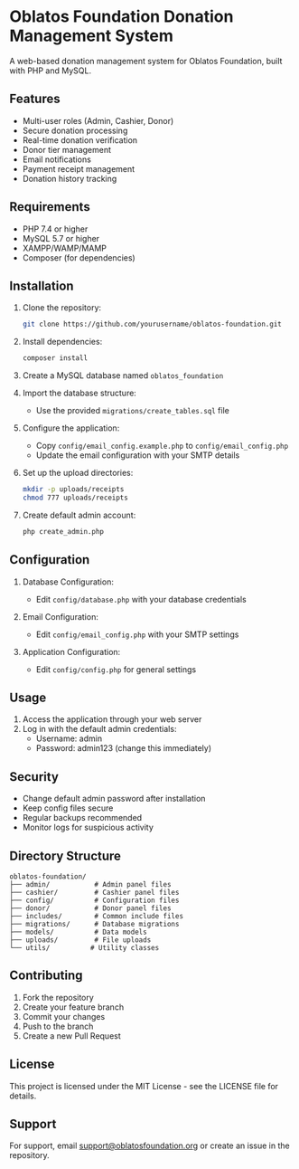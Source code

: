 # Oblatos Foundation Donation Management System

A web-based donation management system for Oblatos Foundation, built with PHP and MySQL.

## Features

- Multi-user roles (Admin, Cashier, Donor)
- Secure donation processing
- Real-time donation verification
- Donor tier management
- Email notifications
- Payment receipt management
- Donation history tracking

## Requirements

- PHP 7.4 or higher
- MySQL 5.7 or higher
- XAMPP/WAMP/MAMP
- Composer (for dependencies)

## Installation

1. Clone the repository:
   ```bash
   git clone https://github.com/yourusername/oblatos-foundation.git
   ```

2. Install dependencies:
   ```bash
   composer install
   ```

3. Create a MySQL database named `oblatos_foundation`

4. Import the database structure:
   - Use the provided `migrations/create_tables.sql` file

5. Configure the application:
   - Copy `config/email_config.example.php` to `config/email_config.php`
   - Update the email configuration with your SMTP details

6. Set up the upload directories:
   ```bash
   mkdir -p uploads/receipts
   chmod 777 uploads/receipts
   ```

7. Create default admin account:
   ```bash
   php create_admin.php
   ```

## Configuration

1. Database Configuration:
   - Edit `config/database.php` with your database credentials

2. Email Configuration:
   - Edit `config/email_config.php` with your SMTP settings

3. Application Configuration:
   - Edit `config/config.php` for general settings

## Usage

1. Access the application through your web server
2. Log in with the default admin credentials:
   - Username: admin
   - Password: admin123 (change this immediately)

## Security

- Change default admin password after installation
- Keep config files secure
- Regular backups recommended
- Monitor logs for suspicious activity

## Directory Structure

```
oblatos-foundation/
├── admin/           # Admin panel files
├── cashier/         # Cashier panel files
├── config/          # Configuration files
├── donor/           # Donor panel files
├── includes/        # Common include files
├── migrations/      # Database migrations
├── models/          # Data models
├── uploads/         # File uploads
└── utils/          # Utility classes
```

## Contributing

1. Fork the repository
2. Create your feature branch
3. Commit your changes
4. Push to the branch
5. Create a new Pull Request

## License

This project is licensed under the MIT License - see the LICENSE file for details.

## Support

For support, email support@oblatosfoundation.org or create an issue in the repository. 